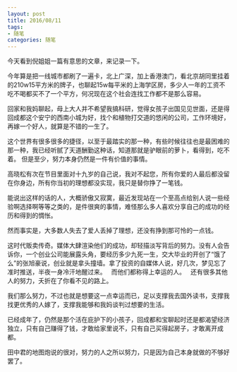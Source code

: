 ```yaml
---
layout: post
title: 2016/08/11
tags:
- 随笔
categories: 随笔
---
```

今天看到倪姐姐一篇有意思的文章，来记录一下。

今年算是把一线城市都刷了一遍卡，北上广深，加上香港澳门，看北京胡同里挂着的210w15平方米的牌子，也聊起15w每平米的上海学区房，多少人一年的工资不吃不喝都买不了一个平方，何况现在这个社会连找工作都不是那么容易。

回家和我妈聊起，母上大人并不希望我搞科研，觉得女孩子出国见见世面，还是得回成都这个安宁的西南小城为好，找个和植物打交道的悠闲的公司，工作环境好，再嫁一个好人，就算是不错的一生了。

这个世界有很多很多的捷径，以至于最踏实的那一种，有些时候往往也是最困难的那一种，我已经听腻了天道酬勤这种话，知道那就是驴眼前的萝卜，看得到，吃不着。
但是至少，努力本身仍然是一件有价值的事情。

高晓松有次在节目里面对十九岁的自己说，我对不起您，所有你爱的人最后都没留在你身边，所有你当初的理想都没实现，我只是替你挣了一笔钱。

能说出这样的话的人，大概骄傲又寂寞，最近发现站在一个至高点给别人说一些经验啊选择啊等等之类的，是件很爽的事情，难怪那么多人喜欢分享自己的成功的经历和得到的惆怅。

然而事实是，大多数人失去了爱人丢掉了理想，还没有挣到那可怜的一点钱。

这时代贩卖传奇。媒体大肆渲染他们的成功，却轻描淡写背后的努力。没有人会告诉你，一个创业公司能展露头角，要经历多少九死一生，交大毕业的开创了“饿了么”的张旭豪说，创业就是拿头撞墙。拿了投资的自媒体人说，好几次，梦见忘了准时推送，半夜一身冷汗地醒过来。
 
而他们都称得上幸运的人。
 
还有很多其他人的努力，夭折在了你看不见的路上。

我们那么努力，不过也就是想要这一点幸运而已，足以支撑我去国外读书，支撑我找更优秀的人嫁了，支撑我能够和我妈谈判过想要的生活。

已经成年了，仍然是那个活在庇护下的小孩子，回成都和宝聊起时还是都渴望经济独立，只有自己赚得了钱，才敢给家里说不，只有自己买得起房子，才敢离开成都。

田中君的地图炮说的很对，努力的人之所以努力，只是因为自己本身就做的不够好罢了。
